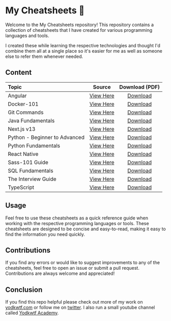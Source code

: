 # My Cheatsheets 🚀

Welcome to the My Cheatsheets repository! This repository contains a collection of cheatsheets that I have created for various programming languages and tools.

I created these while learning the respective technologies and thought I'd combine them all at a single place so it's easier for me as well as someone else to refer them whenever needed.

## Content

| Topic                         |                 Source                  |                                          Download (PDF)                                           |
| :---------------------------- | :-------------------------------------: | :-----------------------------------------------------------------------------------------------: |
| Angular                       |     [View Here](/angular/readme.md)     | [Download](https://drive.google.com/file/d/1Pwv-O9mkwrszYUyrnOonjwcWROd5RXPw/view?usp=drive_link) |
| Docker-101                    |     [View Here](/docker/readme.md)      | [Download](https://drive.google.com/file/d/1QnHtPVg7yn-eGyuPYhayhujBYWu-gulV/view?usp=drive_link) |
| Git Commands                  |  [View Here](/git-commands/readme.md)   | [Download](https://drive.google.com/file/d/1Hr2bzduRZXtDO5jiYDcBeyqIa8xgjefI/view?usp=share_link) |
| Java Fundamentals             |      [View Here](/java/readme.md)       | [Download](https://drive.google.com/file/d/1FPYiX-m3Mq6FXva-M0LTAkjkb7biIoOc/view?usp=share_link) |
| Next.js v13                   |   [View Here](/nextjs-v13/readme.md)    | [Download](https://drive.google.com/file/d/1ZsdzJNj1Uc4zWdIXRTQ8upNlNOAxdufs/view?usp=share_link) |
| Python - Beginner to Advanced | [View Here](/python-advanced/readme.md) | [Download](https://drive.google.com/file/d/1aZxvLU-EWN53qp78F3Vpe_RcqLxVoGbG/view?usp=share_link) |
| Python Fundamentals           |     [View Here](/python/readme.md)      | [Download](https://drive.google.com/file/d/1KSPASGV9Nz1rZuVT4wXIfEcPkClNuu1s/view?usp=share_link) |
| React Native                  |  [View Here](/react-native/readme.md)   | [Download](https://drive.google.com/file/d/1qjKg68lyb4g6LhVOgGk-OHaw1xfCdSQT/view?usp=drive_link) |
| Sass-101 Guide                |      [View Here](/sass/readme.md)       | [Download](https://drive.google.com/file/d/1wuNVOe0IH7wl2HfN6oDIko_yL2CVfa0E/view?usp=share_link) |
| SQL Fundamentals              |       [View Here](/sql/readme.md)       | [Download](https://drive.google.com/file/d/1bslMcGzKxgPaEWOQ6-BVaJBt6exeSqML/view?usp=drive_link) |
| The Interview Guide           | [View Here](/interview-guide/readme.md) | [Download](https://drive.google.com/file/d/1W4CHYeXOr8FzA5vajqlxmiDf18lpIX1c/view?usp=share_link) |
| TypeScript                    |   [View Here](/typescript/readme.md)    | [Download](https://drive.google.com/file/d/1H-Sn67-XpCIWr-nGPQpk7lm0JAuXrRBB/view?usp=share_link) |

## Usage

Feel free to use these cheatsheets as a quick reference guide when working with the respective programming languages or tools. These cheatsheets are designed to be concise and easy-to-read, making it easy to find the information you need quickly.

## Contributions

If you find any errors or would like to suggest improvements to any of the cheatsheets, feel free to open an issue or submit a pull request. Contributions are always welcome and appreciated!

## Conclusion

If you find this repo helpful please check out more of my work on [yodkwtf.com](https://yodkwtf.com) or follow me on [twitter](https://twitter.com/yodkwtf).
I also run a small youtube channel called [Yodkwtf Academy](https://youtube.com/yodkwtf).
